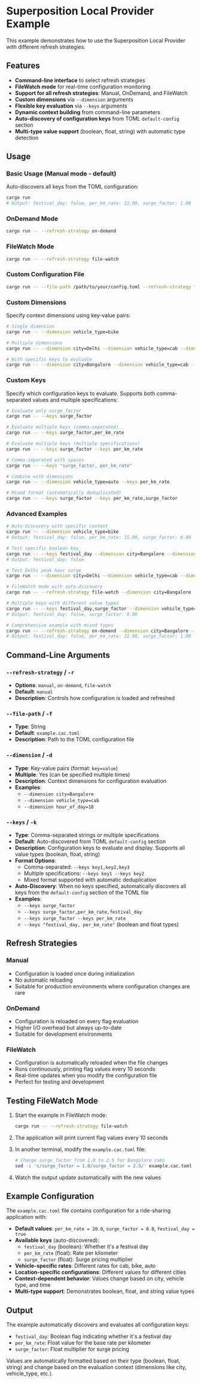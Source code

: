 # Superposition Local Provider Example

This example demonstrates how to use the Superposition Local Provider with different refresh strategies.

## Features

- **Command-line interface** to select refresh strategies
- **FileWatch mode** for real-time configuration monitoring
- **Support for all refresh strategies**: Manual, OnDemand, and FileWatch
- **Custom dimensions** via `--dimension` arguments
- **Flexible key evaluation** via `--keys` arguments
- **Dynamic context building** from command-line parameters
- **Auto-discovery of configuration keys** from TOML `default-config` section
- **Multi-type value support** (boolean, float, string) with automatic type detection

## Usage

### Basic Usage (Manual mode - default)
Auto-discovers all keys from the TOML configuration:
```bash
cargo run
# Output: festival_day: false, per_km_rate: 22.00, surge_factor: 1.00
```

### OnDemand Mode
```bash
cargo run -- --refresh-strategy on-demand
```

### FileWatch Mode
```bash
cargo run -- --refresh-strategy file-watch
```

### Custom Configuration File
```bash
cargo run -- --file-path /path/to/your/config.toml --refresh-strategy file-watch
```

### Custom Dimensions
Specify context dimensions using key-value pairs:
```bash
# Single dimension
cargo run -- --dimension vehicle_type=bike

# Multiple dimensions
cargo run -- --dimension city=Delhi --dimension vehicle_type=cab --dimension hour_of_day=18

# With specific keys to evaluate
cargo run -- --dimension city=Bangalore --dimension vehicle_type=cab --keys surge_factor,per_km_rate
```

### Custom Keys
Specify which configuration keys to evaluate. Supports both comma-separated values and multiple specifications:
```bash
# Evaluate only surge_factor
cargo run -- --keys surge_factor

# Evaluate multiple keys (comma-separated)
cargo run -- --keys surge_factor,per_km_rate

# Evaluate multiple keys (multiple specifications)
cargo run -- --keys surge_factor --keys per_km_rate

# Comma-separated with spaces
cargo run -- --keys "surge_factor, per_km_rate"

# Combine with dimensions
cargo run -- --dimension vehicle_type=auto --keys per_km_rate

# Mixed format (automatically deduplicated)
cargo run -- --keys surge_factor --keys per_km_rate,surge_factor
```

### Advanced Examples
```bash
# Auto-discovery with specific context
cargo run -- --dimension vehicle_type=bike
# Output: festival_day: false, per_km_rate: 15.00, surge_factor: 0.00

# Test specific boolean key
cargo run -- --keys festival_day --dimension city=Bangalore --dimension vehicle_type=cab
# Output: festival_day: false

# Test Delhi peak hour surge
cargo run -- --dimension city=Delhi --dimension vehicle_type=cab --dimension hour_of_day=18 --keys surge_factor,per_km_rate

# FileWatch mode with auto-discovery
cargo run -- --refresh-strategy file-watch --dimension city=Bangalore --dimension vehicle_type=cab

# Multiple keys with different value types
cargo run -- --keys festival_day,surge_factor --dimension vehicle_type=bike
# Output: festival_day: false, surge_factor: 0.00

# Comprehensive example with mixed types
cargo run -- --refresh-strategy on-demand --dimension city=Bangalore --dimension vehicle_type=cab
# Output: festival_day: false, per_km_rate: 22.00, surge_factor: 1.00
```

## Command-Line Arguments

### `--refresh-strategy` / `-r`
- **Options**: `manual`, `on-demand`, `file-watch`
- **Default**: `manual`
- **Description**: Controls how configuration is loaded and refreshed

### `--file-path` / `-f`
- **Type**: String
- **Default**: `example.cac.toml`
- **Description**: Path to the TOML configuration file

### `--dimension` / `-d`
- **Type**: Key-value pairs (format: `key=value`)
- **Multiple**: Yes (can be specified multiple times)
- **Description**: Context dimensions for configuration evaluation
- **Examples**: 
  - `--dimension city=Bangalore`
  - `--dimension vehicle_type=cab`
  - `--dimension hour_of_day=18`

### `--keys` / `-k`
- **Type**: Comma-separated strings or multiple specifications
- **Default**: Auto-discovered from TOML `default-config` section
- **Description**: Configuration keys to evaluate and display. Supports all value types (boolean, float, string)
- **Format Options**:
  - Comma-separated: `--keys key1,key2,key3`
  - Multiple specifications: `--keys key1 --keys key2`
  - Mixed format supported with automatic deduplication
- **Auto-Discovery**: When no keys specified, automatically discovers all keys from the `default-config` section of the TOML file
- **Examples**:
  - `--keys surge_factor`
  - `--keys surge_factor,per_km_rate,festival_day`
  - `--keys surge_factor --keys per_km_rate`
  - `--keys "festival_day, per_km_rate"` (boolean and float types)

## Refresh Strategies

### Manual
- Configuration is loaded once during initialization
- No automatic reloading
- Suitable for production environments where configuration changes are rare

### OnDemand
- Configuration is reloaded on every flag evaluation
- Higher I/O overhead but always up-to-date
- Suitable for development environments

### FileWatch
- Configuration is automatically reloaded when the file changes
- Runs continuously, printing flag values every 10 seconds
- Real-time updates when you modify the configuration file
- Perfect for testing and development

## Testing FileWatch Mode

1. Start the example in FileWatch mode:
   ```bash
   cargo run -- --refresh-strategy file-watch
   ```

2. The application will print current flag values every 10 seconds

3. In another terminal, modify the `example.cac.toml` file:
   ```bash
   # Change surge_factor from 1.0 to 2.5 for Bangalore cabs
   sed -i 's/surge_factor = 1.0/surge_factor = 2.5/' example.cac.toml
   ```

4. Watch the output update automatically with the new values

## Example Configuration

The `example.cac.toml` file contains configuration for a ride-sharing application with:
- **Default values**: `per_km_rate = 20.0`, `surge_factor = 0.0`, `festival_day = true`
- **Available keys** (auto-discovered):
  - `festival_day` (boolean): Whether it's a festival day
  - `per_km_rate` (float): Rate per kilometer
  - `surge_factor` (float): Surge pricing multiplier
- **Vehicle-specific rates**: Different rates for cab, bike, auto
- **Location-specific configurations**: Different values for different cities
- **Context-dependent behavior**: Values change based on city, vehicle type, and time
- **Multi-type support**: Demonstrates boolean, float, and string value types

## Output

The example automatically discovers and evaluates all configuration keys:
- `festival_day`: Boolean flag indicating whether it's a festival day
- `per_km_rate`: Float value for the base rate per kilometer  
- `surge_factor`: Float multiplier for surge pricing

Values are automatically formatted based on their type (boolean, float, string) and change based on the evaluation context (dimensions like city, vehicle_type, etc.).
